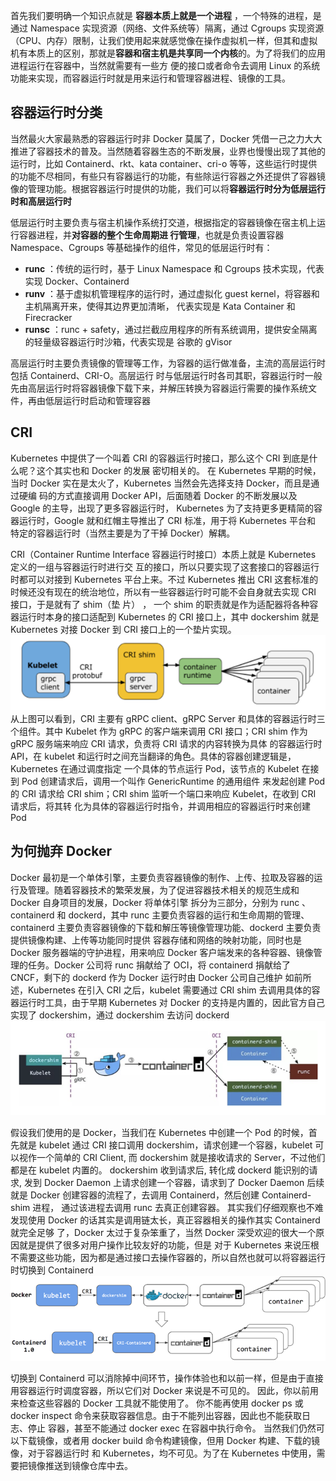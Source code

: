 首先我们要明确一个知识点就是 **容器本质上就是一个进程** ，一个特殊的进程，是通过 Namespace 实现资源（网络、文件系统等）隔离，通过 Cgroups 实现资源（CPU、内存）限制，让我们使用起来就感觉像在操作虚拟机一样，但其和虚拟机有本质上的区别，那就是**容器和宿主机是共享同一个内核**的。为了将我们的应用进程运行在容器中，当然就需要有一些方
便的接口或者命令去调用 Linux 的系统功能来实现，而容器运行时就是用来运行和管理容器进程、镜像的工具。

## 容器运行时分类
当然最火大家最熟悉的容器运行时非 Docker 莫属了，Docker 凭借一己之力大大推进了容器技术的普及。当然随着容器生态的不断发展，业界也慢慢出现了其他的运行时，比如 Containerd、rkt、kata container、cri-o 等等，这些运行时提供的功能不尽相同，有些只有容器运行的功能，有些除运行容器之外还提供了容器镜像的管理功能。根据容器运行时提供的功能，我们可以将**容器运行时分为低层运行时和高层运行时**

低层运行时主要负责与宿主机操作系统打交道，根据指定的容器镜像在宿主机上运行容器进程，并**对容器的整个生命周期进
行管理**，也就是负责设置容器 Namespace、Cgroups 等基础操作的组件，常见的低层运行时有：
- **runc** ：传统的运行时，基于 Linux Namespace 和 Cgroups 技术实现，代表实现 Docker、Containerd
- **runv** ：基于虚拟机管理程序的运行时，通过虚拟化 guest kernel，将容器和主机隔离开来，使得其边界更加清晰，
代表实现是 Kata Container 和 Firecracker
- **runsc** ：runc + safety，通过拦截应用程序的所有系统调用，提供安全隔离的轻量级容器运行时沙箱，代表实现是
谷歌的 gVisor

高层运行时主要负责镜像的管理等工作，为容器的运行做准备，主流的高层运行时包括 Containerd、CRI-O。高层运行
时与低层运行时各司其职，容器运行时一般先由高层运行时将容器镜像下载下来，并解压转换为容器运行需要的操作系统文
件，再由低层运行时启动和管理容器

## CRI
Kubernetes 中提供了一个叫着 CRI 的容器运行时接口，那么这个 CRI 到底是什么呢？这个其实也和 Docker 的发展
密切相关的。
在 Kubernetes 早期的时候，当时 Docker 实在是太火了，Kubernetes 当然会先选择支持 Docker，而且是通过硬编
码的方式直接调用 Docker API，后面随着 Docker 的不断发展以及 Google 的主导，出现了更多容器运行时，
Kubernetes 为了支持更多更精简的容器运行时，Google 就和红帽主导推出了 CRI 标准，用于将 Kubernetes 平台和
特定的容器运行时（当然主要是为了干掉 Docker）解耦。

CRI（Container Runtime Interface 容器运行时接口）本质上就是 Kubernetes 定义的一组与容器运行时进行交
互的接口，所以只要实现了这套接口的容器运行时都可以对接到 Kubernetes 平台上来。不过 Kubernetes 推出 CRI
这套标准的时候还没有现在的统治地位，所以有一些容器运行时可能不会自身就去实现 CRI 接口，于是就有了 shim（垫
片） ， 一个 shim 的职责就是作为适配器将各种容器运行时本身的接口适配到 Kubernetes 的 CRI 接口上，其中
dockershim 就是 Kubernetes 对接 Docker 到 CRI 接口上的一个垫片实现。
![](2023-02-21-17-27-45.png)
从上图可以看到，CRI 主要有 gRPC client、gRPC Server 和具体的容器运行时三个组件。其中 Kubelet 作为
gRPC 的客户端来调用 CRI 接口；CRI shim 作为 gRPC 服务端来响应 CRI 请求，负责将 CRI 请求的内容转换为具体
的容器运行时 API，在 kubelet 和运行时之间充当翻译的角色。具体的容器创建逻辑是，Kubernetes 在通过调度指定
一个具体的节点运行 Pod，该节点的 Kubelet 在接到 Pod 创建请求后，调用一个叫作 GenericRuntime 的通用组件
来发起创建 Pod 的 CRI 请求给 CRI shim；CRI shim 监听一个端口来响应 Kubelet，在收到 CRI 请求后，将其转
化为具体的容器运行时指令，并调用相应的容器运行时来创建 Pod
## 为何抛弃 Docker
Docker 最初是一个单体引擎，主要负责容器镜像的制作、上传、拉取及容器的运
行及管理。随着容器技术的繁荣发展，为了促进容器技术相关的规范生成和 Docker 自身项目的发展，Docker 将单体引擎
拆分为三部分，分别为 runc 、containerd 和 dockerd，其中 runc 主要负责容器的运行和生命周期的管理、
containerd 主要负责容器镜像的下载和解压等镜像管理功能、dockerd 主要负责提供镜像构建、上传等功能同时提供
容器存储和网络的映射功能，同时也是 Docker 服务器端的守护进程，用来响应 Docker 客户端发来的各种容器、镜像管
理的任务。Docker 公司将 runc 捐献给了 OCI，将 containerd 捐献给了 CNCF，剩下的 dockerd 作为 Docker
运行时由 Docker 公司自己维护
如前所述，Kubernetes 在引入 CRI 之后，kubelet 需要通过 CRI shim 去调用具体的容器运行时工具，由于早期
Kubernetes 对 Docker 的支持是内置的，因此官方自己实现了 dockershim，通过 dockershim 去访问 dockerd
![](2023-02-21-17-29-11.png)

假设我们使用的是 Docker，当我们在 Kubernetes 中创建一个 Pod 的时候，首先就是 kubelet 通过 CRI 接口调用
dockershim，请求创建一个容器，kubelet 可以视作一个简单的 CRI Client, 而 dockershim 就是接收请求的
Server，不过他们都是在 kubelet 内置的。
dockershim 收到请求后, 转化成 dockerd 能识别的请求, 发到 Docker Daemon 上请求创建一个容器，请求到了
Docker Daemon 后续就是 Docker 创建容器的流程了，去调用 Containerd，然后创建 Containerd-shim 进程，
通过该进程去调用 runc 去真正创建容器。
其实我们仔细观察也不难发现使用 Docker 的话其实是调用链太长，真正容器相关的操作其实 Containerd 就完全足够
了，Docker 太过于复杂笨重了，当然 Docker 深受欢迎的很大一个原因就是提供了很多对用户操作比较友好的功能，但是
对于 Kubernetes 来说压根不需要这些功能，因为都是通过接口去操作容器的，所以自然也就可以将容器运行时切换到
Containerd 
![](2023-02-21-17-30-41.png)

切换到 Containerd 可以消除掉中间环节，操作体验也和以前一样，但是由于直接用容器运行时调度容器，所以它们对
Docker 来说是不可见的。 因此，你以前用来检查这些容器的 Docker 工具就不能使用了。
你不能再使用 docker ps 或 docker inspect 命令来获取容器信息。由于不能列出容器，因此也不能获取日志、停止
容器，甚至不能通过 docker exec 在容器中执行命令。
当然我们仍然可以下载镜像，或者用 docker build 命令构建镜像，但用 Docker 构建、下载的镜像，对于容器运行时
和 Kubernetes，均不可见。为了在 Kubernetes 中使用，需要把镜像推送到镜像仓库中去。